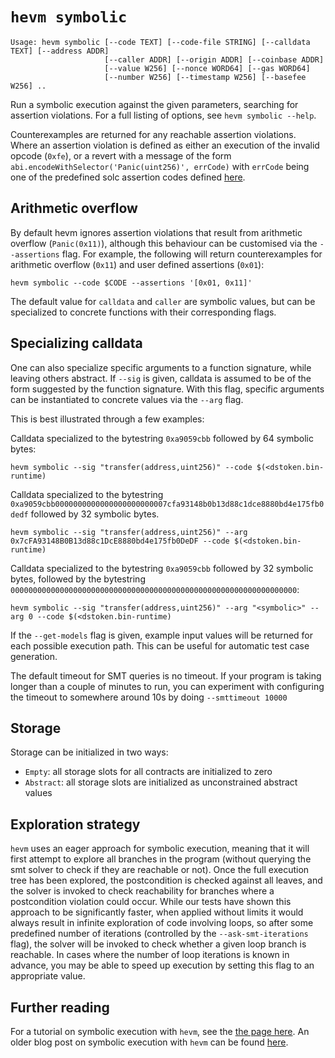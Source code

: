 # `hevm symbolic`

```plain
Usage: hevm symbolic [--code TEXT] [--code-file STRING] [--calldata TEXT] [--address ADDR]
                     [--caller ADDR] [--origin ADDR] [--coinbase ADDR]
                     [--value W256] [--nonce WORD64] [--gas WORD64]
                     [--number W256] [--timestamp W256] [--basefee W256] ..
```

Run a symbolic execution against the given parameters, searching for assertion
violations. For a full listing of options, see `hevm symbolic --help`.

Counterexamples are returned for any reachable assertion violations. Where
an assertion violation is defined as either an execution of the invalid opcode
(`0xfe`), or a revert with a message of the form
`abi.encodeWithSelector('Panic(uint256)', errCode)` with `errCode` being one of
the predefined solc assertion codes defined
[here](https://docs.soliditylang.org/en/latest/control-structures.html#panic-via-assert-and-error-via-require).

## Arithmetic overflow

By default hevm ignores assertion violations that result from arithmetic
overflow (`Panic(0x11)`), although this behaviour can be customised via the
`--assertions` flag. For example, the following will return counterexamples for
arithmetic overflow (`0x11`) and user defined assertions (`0x01`):

```
hevm symbolic --code $CODE --assertions '[0x01, 0x11]'
```

The default value for `calldata` and `caller` are symbolic values, but can be
specialized to concrete functions with their corresponding flags.

## Specializing calldata

One can also specialize specific arguments to a function signature, while
leaving others abstract. If `--sig` is given, calldata is assumed to be of the
form suggested by the function signature. With this flag, specific arguments
can be instantiated to concrete values via the `--arg` flag.

This is best illustrated through a few examples:

Calldata specialized to the bytestring `0xa9059cbb` followed by 64 symbolic bytes:

```shell
hevm symbolic --sig "transfer(address,uint256)" --code $(<dstoken.bin-runtime)
```

Calldata specialized to the bytestring
`0xa9059cbb0000000000000000000000007cfa93148b0b13d88c1dce8880bd4e175fb0dedf`
followed by 32 symbolic bytes.

```shell
hevm symbolic --sig "transfer(address,uint256)" --arg 0x7cFA93148B0B13d88c1DcE8880bd4e175fb0DeDF --code $(<dstoken.bin-runtime)
```

Calldata specialized to the bytestring `0xa9059cbb` followed by 32 symbolic
bytes, followed by the bytestring
`0000000000000000000000000000000000000000000000000000000000000000`:

```shell
hevm symbolic --sig "transfer(address,uint256)" --arg "<symbolic>" --arg 0 --code $(<dstoken.bin-runtime)
```

If the `--get-models` flag is given, example input values will be returned for
each possible execution path. This can be useful for automatic test case
generation.

The default timeout for SMT queries is no timeout. If your program is taking
longer than a couple of minutes to run, you can experiment with configuring the
timeout to somewhere around 10s by doing `--smttimeout 10000`

## Storage

Storage can be initialized in two ways:

- `Empty`: all storage slots for all contracts are initialized to zero
- `Abstract`: all storage slots are initialized as unconstrained abstract values

## Exploration strategy

`hevm` uses an eager approach for symbolic execution, meaning that it will
first attempt to explore all branches in the program (without querying the smt
solver to check if they are reachable or not). Once the full execution tree has
been explored, the postcondition is checked against all leaves, and the solver
is invoked to check reachability for branches where a postcondition violation
could occur. While our tests have shown this approach to be significantly
faster, when applied without limits it would always result in infinite
exploration of code involving loops, so after some predefined number of
iterations (controlled by the `--ask-smt-iterations` flag), the solver will be
invoked to check whether a given loop branch is reachable. In cases where the
number of loop iterations is known in advance, you may be able to speed up
execution by setting this flag to an appropriate value.

## Further reading

For a tutorial on symbolic execution with `hevm`, see the [the page
here](symbolic-execution-tutorial.html).
An older blog post on symbolic execution with `hevm` can be found
[here](https://fv.ethereum.org/2020/07/28/symbolic-hevm-release).

